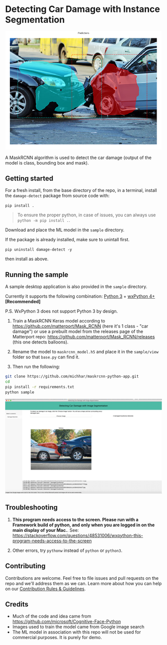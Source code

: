 # Detecting Car Damage with Instance Segmentation

![](./Assets/detected_ep50.png)

A MaskRCNN algorithm is used to detect the car damage (output of the model is class, bounding box and mask).


## Getting started

For a fresh install, from the base directory of the repo, in a terminal, install the `damage-detect` package from source code with:

`pip install .`

> To ensure the proper python, in case of issues, you can always use `python -m pip install .`.

Download and place the ML model in the `sample` directory.

If the package is already installed, make sure to unintall first.

`pip uninstall damage-detect -y`

then install as above.

## Running the sample

A sample desktop application is also provided in the `sample` directory.

Currently it supports the following combination: [Python 3](https://www.python.org/downloads/) + [wxPython 4+](https://pypi.python.org/pypi/wxPython) **[Recommended]**

P.S. WxPython 3 does not support Python 3 by design.

1. Train a MaskRCNN Keras model according to https://github.com/matterport/Mask_RCNN (here it's 1 class - "car damage") or use a prebuilt model from the releases page of the Matterport repo: https://github.com/matterport/Mask_RCNN/releases (this one detects balloons).

2. Rename the model to `maskrcnn_model.h5` and place it in the `sample/view` folder so that `base.py` can find it.

2. Then run the following:

```bash
git clone https://github.com/michhar/maskrcnn-python-app.git
cd 
pip install -r requirements.txt
python sample
```

![Sample app](./Assets/app_screenshot.png)

## Troubleshooting

1. __This program needs access to the screen. Please run with a Framework build of python, and only when you are logged in on the main display of your Mac.__.  See:  https://stackoverflow.com/questions/48531006/wxpython-this-program-needs-access-to-the-screen

2.  Other errors, try `pythonw` instead of `python` or `python3`.

## Contributing

Contributions are welcome. Feel free to file issues and pull requests on the repo and we'll address them as we can. Learn more about how you can help on our [Contribution Rules & Guidelines](/CONTRIBUTING.md).


## Credits

* Much of the code and idea came from https://github.com/microsoft/Cognitive-Face-Python
* Images used to train the model came from Google image search
* The ML model in association with this repo will not be used for commercial purposes.  It is purely for demo.


